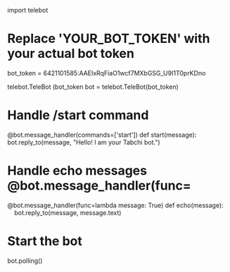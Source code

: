 import telebot

# Replace 'YOUR_BOT_TOKEN' with your actual bot token
bot_token = 6421101585:AAEIxRqFiaO1wcf7MXbGSG_U9I1T0prKDno

telebot.TeleBot (bot_token
bot = telebot.TeleBot(bot_token)

# Handle /start command
@bot.message_handler(commands=['start'])
def start(message):
    bot.reply_to(message, "Hello! I am your Tabchi bot.")

# Handle echo messages @bot.message_handler(func=
@bot.message_handler(func=lambda message: True)
def echo(message):
    bot.reply_to(message, message.text)

# Start the bot
bot.polling()
